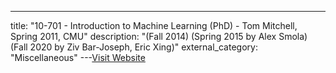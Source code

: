 ---
title: "10-701 - Introduction to Machine Learning (PhD) - Tom Mitchell, Spring 2011, CMU"
description: "(Fall 2014) (Spring 2015 by Alex Smola) (Fall 2020 by Ziv Bar-Joseph, Eric Xing)"
external_category: "Miscellaneous"
---[Visit Website](http://www.cs.cmu.edu/~tom/10701_sp11/lectures.shtml)

